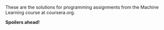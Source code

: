 These are the solutions for programming assignments from the Machine Learning
course at coursera.org.

**Spoilers ahead!**
